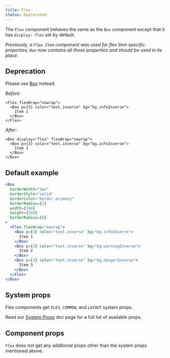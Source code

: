 ```yaml
---
title: Flex
status: Deprecated
---
```


The `Flex` component behaves the same as the `Box` component except that it has `display: flex` set by default.

_Previously, a `Flex.Item` component was used for flex item specific properties; `Box` now contains all those properties and should be used in its place._

## Deprecation

Please use [Box](/Box) instead.

_Before:_

```
<Flex flexWrap="nowrap">
  <Box p={3} color="text.inverse" bg="bg.infoInverse">
    Item 1
  </Box>
</Flex>
```

_After:_

```
<Box display="flex" flexWrap="nowrap">
  <Box p={3} color="text.inverse" bg="bg.infoInverse">
    Item 1
  </Box>
</Box>
```

## Default example

```jsx live
<Box
  borderWidth="1px"
  borderStyle="solid"
  borderColor="border.primary"
  borderRadius={2}
  width={300}
  height={300}
  borderRadius={0}
>
  <Flex flexWrap="nowrap">
    <Box p={3} color="text.inverse" bg="bg.infoInverse">
      Item 1
    </Box>
    <Box p={3} color="text.inverse" bg="bg.warningInverse">
      Item 2
    </Box>
    <Box p={3} color="text.inverse" bg="bg.dangerInverse">
      Item 3
    </Box>
  </Flex>
</Box>
```

## System props

Flex components get `FLEX`, `COMMON`, and `LAYOUT` system props.

Read our [System Props](/system-props) doc page for a full list of available props.

## Component props

`Flex` does not get any additional props other than the system props mentioned above.
